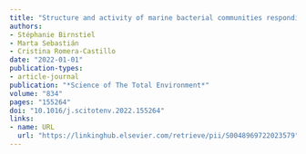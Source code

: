 ```yaml
---
title: "Structure and activity of marine bacterial communities responding to plastic leachates"
authors:
- Stéphanie Birnstiel
- Marta Sebastián
- Cristina Romera-Castillo
date: "2022-01-01"
publication-types:
- article-journal
publication: "*Science of The Total Environment*"
volume: "834"
pages: "155264"
doi: "10.1016/j.scitotenv.2022.155264"
links:
- name: URL
  url: "https://linkinghub.elsevier.com/retrieve/pii/S0048969722023579"
---
```

